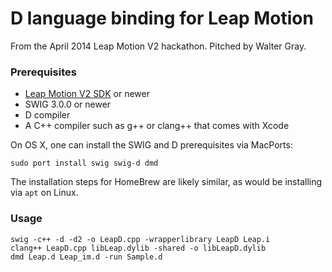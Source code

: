# D language binding for Leap Motion

From the April 2014 Leap Motion V2 hackathon. Pitched
by Walter Gray.

### Prerequisites

  - [Leap Motion V2 SDK](https://developer.leapmotion.com/v2) or newer
  - SWIG 3.0.0 or newer
  - D compiler
  - A C++ compiler such as g++ or clang++ that comes with Xcode

On OS X, one can install the SWIG and D prerequisites via MacPorts:

```
sudo port install swig swig-d dmd
```

The installation steps for HomeBrew are likely similar, as would
be installing via `apt` on Linux.

### Usage

```
swig -c++ -d -d2 -o LeapD.cpp -wrapperlibrary LeapD Leap.i
clang++ LeapD.cpp libLeap.dylib -shared -o libLeapD.dylib
dmd Leap.d Leap_im.d -run Sample.d
```
